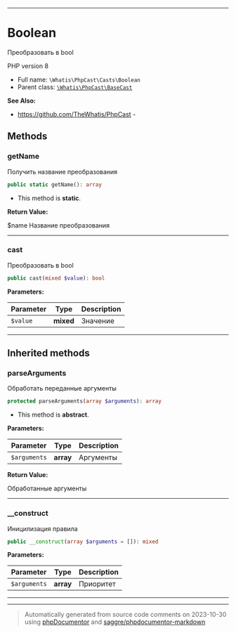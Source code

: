***

# Boolean

Преобразовать в bool

PHP version 8

* Full name: `\Whatis\PhpCast\Casts\Boolean`
* Parent class: [`\Whatis\PhpCast\BaseCast`](../BaseCast.md)

**See Also:**

* https://github.com/TheWhatis/PhpCast - 




## Methods


### getName

Получить название преобразования

```php
public static getName(): array
```



* This method is **static**.





**Return Value:**

$name Название преобразования



***

### cast

Преобразовать в bool

```php
public cast(mixed $value): bool
```








**Parameters:**

| Parameter | Type | Description |
|-----------|------|-------------|
| `$value` | **mixed** | Значение |




***


## Inherited methods


### parseArguments

Обработать переданные аргументы

```php
protected parseArguments(array $arguments): array
```




* This method is **abstract**.



**Parameters:**

| Parameter | Type | Description |
|-----------|------|-------------|
| `$arguments` | **array** | Аргументы |


**Return Value:**

Обработанные аргументы



***

### __construct

Иницилизация правила

```php
public __construct(array $arguments = []): mixed
```








**Parameters:**

| Parameter | Type | Description |
|-----------|------|-------------|
| `$arguments` | **array** | Приоритет |




***


***
> Automatically generated from source code comments on 2023-10-30 using [phpDocumentor](http://www.phpdoc.org/) and [saggre/phpdocumentor-markdown](https://github.com/Saggre/phpDocumentor-markdown)
